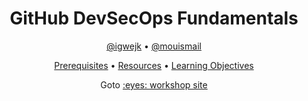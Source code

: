 <!-- markdownlint-disable MD033 -->

<h1 align="center">GitHub DevSecOps Fundamentals</h1>

<p align="center"><a href="https://github.com/igwejk">@igwejk</a> • <a href="https://github.com/mouismail">@mouismail</a></p>

<p align="center">
  <a href="https://githubuniverseworkshops.github.io/github-devsecops-fundamentals/prerequisites">Prerequisites</a> •
  <a href="https://githubuniverseworkshops.github.io/github-devsecops-fundamentals/#resources">Resources</a> •
  <a href="https://githubuniverseworkshops.github.io/github-devsecops-fundamentals/#learning-objectives">Learning Objectives</a>
</p>

<p align="center">
Goto <a style="font-weight=bold" href="https://githubuniverseworkshops.github.io/github-devsecops-fundamentals">:eyes: workshop site</a>
</p>
